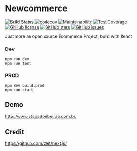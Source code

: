 # Newcommerce

[![Build Status](https://travis-ci.org/davidcostadev/newcommerce.svg?branch=master&style=flat-square)](https://travis-ci.org/davidcostadev/newcommerce) [![codecov](https://codecov.io/gh/davidcostadev/newcommerce/branch/master/graph/badge.svg)](https://codecov.io/gh/davidcostadev/newcommerce)
 [![Maintainability](https://api.codeclimate.com/v1/badges/615ce52c031cdd7e5163/maintainability)](https://codeclimate.com/github/davidcostadev/newcommerce/maintainability)
 [![Test Coverage](https://api.codeclimate.com/v1/badges/615ce52c031cdd7e5163/test_coverage)](https://codeclimate.com/github/davidcostadev/newcommerce/test_coverage)
 [![GitHub license](https://img.shields.io/github/license/davidcostadev/newcommerce.svg?style=flat-square)](https://github.com/davidcostadev/newcommerce/blob/master/LICENSE) [![GitHub stars](https://img.shields.io/github/stars/davidcostadev/newcommerce.svg?style=flat-square)](https://github.com/davidcostadev/newcommerce/stargazers) [![GitHub issues](https://img.shields.io/github/issues/davidcostadev/newcommerce.svg?style=flat-square)](https://github.com/davidcostadev/newcommerce/issues)


Just more an open source Ecommerce Project, build with React

### Dev

```
npm run dev
npm run test
```




### PROD

```
npm dev build:prod
npm run start
```

## Demo

http://www.atacadoribeirao.com.br/

## Credit

https://github.com/zeit/next.js/

